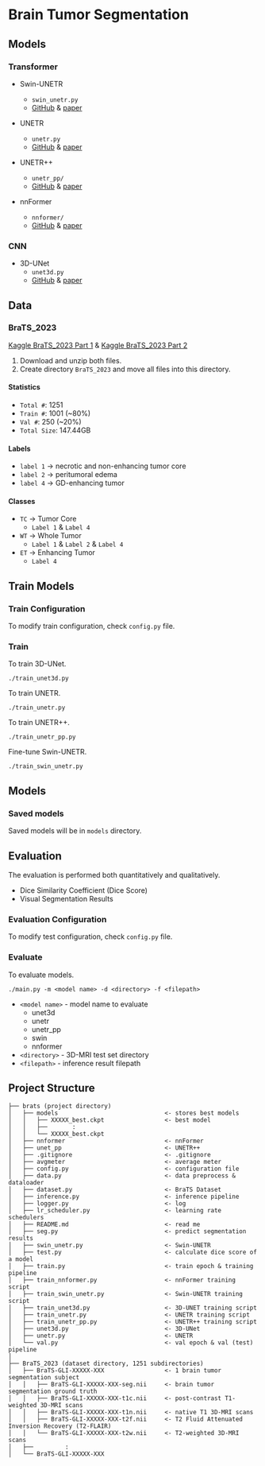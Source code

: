# Brain Tumor Segmentation

## Models
### Transformer
- Swin-UNETR
  - `swin_unetr.py`
  - [GitHub](https://github.com/Project-MONAI/MONAI/blob/dev/monai/networks/nets/swin_unetr.py) & [paper](https://arxiv.org/abs/2201.01266)
- UNETR
  - `unetr.py`
  - [GitHub](https://github.com/Project-MONAI/MONAI/blob/dev/monai/networks/nets/unetr.py) & [paper](https://arxiv.org/abs/2103.10504)
- UNETR++
  - `unetr_pp/`
  - [GitHub](https://github.com/Amshaker/unetr_plus_plus) & [paper](https://arxiv.org/abs/2212.04497)

- nnFormer
  - `nnformer/`
  - [GitHub](https://github.com/282857341/nnFormer) & [paper](https://arxiv.org/abs/2109.03201)

### CNN
- 3D-UNet
  - `unet3d.py`
  - [GitHub](https://github.com/NVIDIA/DeepLearningExamples/tree/master/PyTorch/Segmentation/nnUNet) & [paper](https://arxiv.org/abs/2110.03352)

## Data
### BraTS_2023
[Kaggle BraTS_2023 Part 1](https://www.kaggle.com/datasets/aiocta/brats2023-part-1) &
[Kaggle BraTS_2023 Part 2](https://www.kaggle.com/datasets/aiocta/brats2023-part-2zip)

1. Download and unzip both files.
2. Create directory `BraTS_2023` and move all files into this directory.

#### Statistics
- `Total #`: 1251
- `Train #`: 1001 (~80%)
- `Val #`: 250 (~20%)
- `Total Size`: 147.44GB

#### Labels
- `label 1` -> necrotic and non-enhancing tumor core
- `label 2` -> peritumoral edema
- `label 4` -> GD-enhancing tumor

#### Classes
- `TC` -> Tumor Core
  - `Label 1` & `Label 4`
- `WT` -> Whole Tumor
  - `Label 1` & `Label 2` & `Label 4`
- `ET` -> Enhancing Tumor
  - `Label 4`

## Train Models
### Train Configuration
To modify train configuration, check `config.py` file.

### Train
To train 3D-UNet.
```
./train_unet3d.py
```
To train UNETR.
```
./train_unetr.py
```
To train UNETR++.
```
./train_unetr_pp.py
```
Fine-tune Swin-UNETR.
```
./train_swin_unetr.py
```

## Models
### Saved models
Saved models will be in `models` directory.

## Evaluation
The evaluation is performed both quantitatively and qualitatively.
- Dice Similarity Coefficient (Dice Score)
- Visual Segmentation Results

### Evaluation Configuration
To modify test configuration, check `config.py` file.

### Evaluate
To evaluate models.
```
./main.py -m <model name> -d <directory> -f <filepath>
```
- `<model name>` - model name to evaluate
  - unet3d
  - unetr
  - unetr_pp
  - swin
  - nnformer
- `<directory>` - 3D-MRI test set directory
- `<filepath>` - inference result filepath

## Project Structure
```
├── brats (project directory)
│   ├── models                              <- stores best models
│   │   ├── XXXXX_best.ckpt                 <- best model
│   │   ├──       :
│   │   └── XXXXX_best.ckpt
│   ├── nnformer                            <- nnFormer
│   ├── unet_pp                             <- UNETR++
│   ├── .gitignore                          <- .gitignore
│   ├── avgmeter                            <- average meter
│   ├── config.py                           <- configuration file
│   ├── data.py                             <- data preprocess & dataloader
│   ├── dataset.py                          <- BraTS Dataset
│   ├── inference.py                        <- inference pipeline
│   ├── logger.py                           <- log
│   ├── lr_scheduler.py                     <- learning rate schedulers
│   ├── README.md                           <- read me
│   ├── seg.py                              <- predict segmentation results
│   ├── swin_unetr.py                       <- Swin-UNETR
│   ├── test.py                             <- calculate dice score of a model
│   ├── train.py                            <- train epoch & training pipeline
│   ├── train_nnformer.py                   <- nnFormer training script
│   ├── train_swin_unetr.py                 <- Swin-UNETR training script
│   ├── train_unet3d.py                     <- 3D-UNET training script
│   ├── train_unetr.py                      <- UNETR training script
│   ├── train_unetr_pp.py                   <- UNETR++ training script
│   ├── unet3d.py                           <- 3D-UNet
│   ├── unetr.py                            <- UNETR
│   └── val.py                              <- val epoch & val (test) pipeline
│
├── BraTS_2023 (dataset directory, 1251 subdirectories)
│   ├── BraTS-GLI-XXXXX-XXX                 <- 1 brain tumor segmentation subject
│   │   ├── BraTS-GLI-XXXXX-XXX-seg.nii     <- brain tumor segmentation ground truth
│   │   ├── BraTS-GLI-XXXXX-XXX-t1c.nii     <- post-contrast T1-weighted 3D-MRI scans
│   │   ├── BraTS-GLI-XXXXX-XXX-t1n.nii     <- native T1 3D-MRI scans
│   │   ├── BraTS-GLI-XXXXX-XXX-t2f.nii     <- T2 Fluid Attenuated Inversion Recovery (T2-FLAIR)
│   │   └── BraTS-GLI-XXXXX-XXX-t2w.nii     <- T2-weighted 3D-MRI scans
│   ├──         :
│   └── BraTS-GLI-XXXXX-XXX
```
